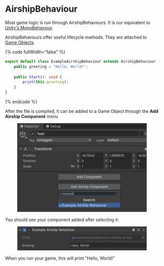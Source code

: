 # AirshipBehaviour

Most game logic is run through AirshipBehaviours. It is our equivalent to [Unity's MonoBehaviour](https://docs.unity3d.com/Manual/class-MonoBehaviour.html).

AirshipBehaviours offer useful lifecycle methods. They are attached to [Game Objects](https://docs.unity3d.com/Manual/class-GameObject.html).&#x20;

{% code fullWidth="false" %}
```typescript
export default class ExampleAirshipBehaviour extends AirshipBehaviour {
	public greeting = "Hello, World!";

	public Start(): void {
		print(this.greeting);
	}
}
```
{% endcode %}

After the file is compiled, it can be added to a Game Object through the **Add Airship Component** menu

<figure><img src="../../.gitbook/assets/Unity_WW675SfNFb.png" alt=""><figcaption></figcaption></figure>

You should see your component added after selecting it:

<figure><img src="../../.gitbook/assets/Unity_s68gZXlU8G.png" alt=""><figcaption></figcaption></figure>

When you run your game, this will print "Hello, World!"&#x20;

